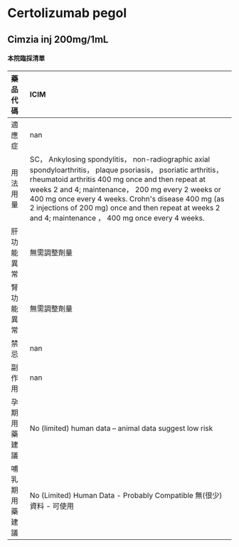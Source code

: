 # Certolizumab pegol

## Cimzia inj 200mg/1mL

#### 本院臨採清單

| 藥品代碼       | ICIM                                                                                                                                                                                                                                                                                                                                                                                      |
|:---------------|:------------------------------------------------------------------------------------------------------------------------------------------------------------------------------------------------------------------------------------------------------------------------------------------------------------------------------------------------------------------------------------------|
| 適應症         | nan                                                                                                                                                                                                                                                                                                                                                                                       |
| 用法用量       | SC， Ankylosing spondylitis， non-radiographic axial spondyloarthritis， plaque psoriasis， psoriatic arthritis， rheumatoid arthritis 400 mg once and then repeat at weeks 2 and 4; maintenance， 200 mg every 2 weeks or 400 mg once every 4 weeks. Crohn's disease 400 mg (as 2 injections of 200 mg) once and then repeat at weeks 2 and 4; maintenance ， 400 mg once every 4 weeks. |
| 肝功能異常     | 無需調整劑量                                                                                                                                                                                                                                                                                                                                                                              |
| 腎功能異常     | 無需調整劑量                                                                                                                                                                                                                                                                                                                                                                              |
| 禁忌           | nan                                                                                                                                                                                                                                                                                                                                                                                       |
| 副作用         | nan                                                                                                                                                                                                                                                                                                                                                                                       |
| 孕期用藥建議   | No (limited) human data – animal data suggest low risk                                                                                                                                                                                                                                                                                                                                    |
| 哺乳期用藥建議 | No (Limited) Human Data - Probably Compatible 無(很少)資料 - 可使用                                                                                                                                                                                                                                                                                                                       |


